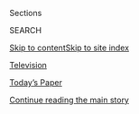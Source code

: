 <div id="app">

<div>

<div class="NYTAppHideMasthead css-zz1s19 e1suatyy0">

<div class="section css-ui9rw0 e1suatyy2">

<div class="css-11hrj97 er09x8g0">

<div class="css-6n7j50">

</div>

<span class="css-1dv1kvn">Sections</span>

<div class="css-10488qs">

<span class="css-1dv1kvn">SEARCH</span>

</div>

[Skip to content](#site-content)[Skip to site
index](#site-index)

</div>

<div id="masthead-section-label" class="css-1fnb9ct eaxe0e00">

[Television](https://www.nytimes3xbfgragh.onion/section/arts/television)

</div>

<div class="css-10698na e1huz5gh0">

</div>

</div>

<div id="masthead-bar-one" class="section hasLinks css-15hmgas e1csuq9d3">

<div class="css-uqyvli e1csuq9d0">

</div>

<div class="css-1uqjmks e1csuq9d1">

</div>

<div class="css-9e9ivx">

[](https://myaccount.nytimes3xbfgragh.onion/auth/login?response_type=cookie&client_id=vi)

</div>

<div class="css-1bvtpon e1csuq9d2">

[Today’s Paper](https://www.nytimes3xbfgragh.onion/section/todayspaper)

</div>

</div>

</div>

</div>

<div data-aria-hidden="false">

<div id="site-content" data-role="main">

<div class="css-1ffjgkm">

</div>

<div id="top-wrapper" class="css-15p45cc eaca97t0" type="top">

<div id="top-slug" class="css-19x0jxb eaca97t1" hidden="">

Advertisement

</div>

[Continue reading the main
story](#after-top)

<div class="ad top-wrapper" style="text-align:center;height:100%;display:block;min-height:90px">

<div id="top" class="place-ad" data-position="top" data-size-key="top">

</div>

</div>

<div id="after-top">

</div>

</div>

<div id="collection-television" class="section css-15h4p1b e9abtgs0">

<div class="css-1j21atc e1svk9qx1">

<div class="css-fmiefx e1svk9qx2">

<div class="css-1hk7r2m eu54l5x0">

<div id="sponsor-wrapper" class="css-7a1pgi eaca97t0" type="sponsor" hidden="">

<div id="sponsor-slug" class="css-1l4mleb eaca97t1" hidden="">

Supported by

</div>

[Continue reading the main
story](#after-sponsor)

<div id="sponsor" class="ad sponsor-wrapper" style="text-align:left;height:100%;display:block">

</div>

<div id="after-sponsor">

</div>

</div>

</div>

### <span class="css-hue6tr ezz4tcd1">[Arts](/section/arts)</span>

</div>

<div class="css-nfcc9b e1svk9qx3">

<div class="css-vl9dhg e1svk9qx5">

<div class="css-1nrhkj6 e1svk9qx6">

# Television

<div class="follow-button-placeholder" data-collection-id="">

</div>

</div>

</div>

</div>

</div>

1.  [Watching](/watching)

<div class="css-4svvz1 ekkqrpp0">

<div id="collection-highlights-container" class="section css-18l1u7x e46isfb1">

<div class="css-gfgt40 ekkqrpp1">

## Highlights

1.  ![<span class="css-1nk1g0h e1oaj3zl2"><span class="css-1dv1kvn">Credit</span>Liane
    Hentscher/Hulu</span>](https://static01.graylady3jvrrxbe.onion/images/2020/09/08/arts/08woke/08woke-videoLarge.jpg)
    
    <div class="css-10wtrbd">
    
    <div class="css-1dqkjed">
    
    [![](https://static01.graylady3jvrrxbe.onion/images/2020/09/08/arts/08woke/08woke-thumbStandard.jpg)](/2020/09/08/arts/television/review-woke.html)
    
    </div>
    
    ## [In ‘Woke,’ Waking Up to Racism Is a Lot Like Going Crazy](/2020/09/08/arts/television/review-woke.html)
    
    The Hulu comedy stars Lamorne Morris of “New Girl” as a cartoonist
    whose world becomes animated after an encounter with the
    police.
    
    <span class="css-me3p27"></span><span class="css-1dydysp e4e4i5l3"></span><span class="css-9voj2j">By
    <span class="css-1baulvz last-byline" itemprop="name">Mike
    Hale</span></span>
    
    </div>

2.  ![<span class="css-1nk1g0h e1oaj3zl2"><span class="css-1dv1kvn">Credit</span>ABC,
    via IMBd
    TV</span>](https://static01.graylady3jvrrxbe.onion/images/2020/09/05/arts/04comfort-shadows/04comfort-shadows-videoLarge.png)
    
    <div class="css-10wtrbd">
    
    <div class="css-1dqkjed">
    
    [![](https://static01.graylady3jvrrxbe.onion/images/2020/09/05/arts/04comfort-shadows/04comfort-shadows-thumbStandard.png)](/2020/09/04/arts/television/dark-shadows-stream.html)
    
    </div>
    
    ## [Comfort Viewing: 3 Reasons I Love ‘Dark Shadows’](/2020/09/04/arts/television/dark-shadows-stream.html)
    
    It was camp; it was scary; it was one of the most popular daytime
    soaps of its day. And for a gay teenager in the ’80s, it was
    perfect.
    
    <span class="css-me3p27"></span><span class="css-1dydysp e4e4i5l3"></span><span class="css-9voj2j">By
    <span class="css-1baulvz last-byline" itemprop="name">Erik
    Piepenburg</span></span>
    
    </div>

3.  1.  ![<span class="css-1nk1g0h e1oaj3zl2"><span class="css-1dv1kvn">Credit</span>Liane
        Hentscher/Hulu</span>](https://static01.graylady3jvrrxbe.onion/images/2020/09/06/arts/06FALLTV1/merlin_176205066_04158b26-0add-4772-9c04-8da60d404496-videoLarge.jpg)
        
        <div class="css-10wtrbd">
        
        ## [Here Are 20 Shows to Watch This Fall](/2020/09/04/arts/television/what-to-watch-tv-shows.html)
        
        <div class="css-ajkwsy">
        
        [![](https://static01.graylady3jvrrxbe.onion/images/2020/09/06/arts/06FALLTV1/06FALLTV1-thumbStandard-v2.jpg)](/2020/09/04/arts/television/what-to-watch-tv-shows.html)
        
        </div>
        
        Thanks to the coronavirus shutdown, the networks’ fall schedules
        are packed with reality competitions and recycled shows. But
        there are still as many intriguing offerings as ever this
        season.
        
        <span class="css-me3p27"></span><span class="css-1dydysp e4e4i5l3"></span><span class="css-9voj2j">By
        <span class="css-1baulvz last-byline" itemprop="name">Mike
        Hale</span></span>
        
        </div>
    
    2.  ![<span class="css-1nk1g0h e1oaj3zl2"><span class="css-1dv1kvn">Credit</span>Philip
        Cheung for The New York
        Times</span>](https://static01.graylady3jvrrxbe.onion/images/2020/09/04/arts/04Black-Love-PRINT2/04Black-Love-PRINT2-videoLarge-v2.jpg)
        
        <div class="css-10wtrbd">
        
        ## [‘Black Love’ Keeps It Simple: Honesty, Not Antics](/2020/09/03/arts/television/black-love-season-4-own.html)
        
        <div class="css-ajkwsy">
        
        [![](https://static01.graylady3jvrrxbe.onion/images/2020/09/04/arts/04Black-Love-PRINT2/04Black-Love-PRINT2-thumbStandard-v2.jpg)](/2020/09/03/arts/television/black-love-season-4-own.html)
        
        </div>
        
        The documentary-style reality series maintains its focus on
        Black lives and relationships while avoiding typical reality TV
        stunts.
        
        <span class="css-me3p27"></span><span class="css-1dydysp e4e4i5l3"></span><span class="css-9voj2j">By
        <span class="css-1baulvz last-byline" itemprop="name">Leigh-Ann
        Jackson</span></span>
        
        </div>

</div>

<div class="css-1xdhyk6 e46isfb0">

<div class="css-zk12ih ef6si7p0">

1.  ![<span class="css-1hhnwbi e1oaj3zl2"><span class="css-1dv1kvn">Credit</span>Coco
    Van
    Oppens</span>](https://static01.graylady3jvrrxbe.onion/images/2020/09/02/arts/02wolves/02wolves-videoLarge.jpg)
    
    <div class="css-10wtrbd">
    
    ## [‘Raised by Wolves’ Review: Ridley Scott Among the Androids](/2020/09/02/arts/television/raised-by-wolves-review.html)
    
    As a producer and director of a new HBO Max series, the maker of
    “Blade Runner” and “Alien” indulges his taste for eerie robots and
    high-minded
    sci-fi.
    
    <span class="css-me3p27"></span><span class="css-1dydysp e4e4i5l3"></span><span class="css-9voj2j">By
    <span class="css-1baulvz last-byline" itemprop="name">Mike
    Hale</span></span>
    
    </div>

2.  ![<span class="css-1hhnwbi e1oaj3zl2"><span class="css-1dv1kvn">Credit</span>YouTube</span>](https://static01.graylady3jvrrxbe.onion/images/2018/04/29/arts/07watching02/07watching02-videoLarge-v2.jpg)
    
    <div class="css-10wtrbd">
    
    ## [The 50 Best TV Shows on Netflix Right Now](/article/best-tv-shows-netflix.html)
    
    New shows come to the streaming giant all the time — too many to
    ever watch them all. We’re here to
    help.
    
    <span class="css-me3p27"></span><span class="css-1dydysp e4e4i5l3"></span><span class="css-9voj2j">By
    <span class="css-1baulvz last-byline" itemprop="name">Noel
    Murray</span></span>
    
    </div>

3.  ### Critic’s Notebook
    
    ![<span class="css-1hhnwbi e1oaj3zl2"><span class="css-1dv1kvn">Credit</span>Michele
    K.
    Short/HBO</span>](https://static01.graylady3jvrrxbe.onion/images/2020/09/01/arts/01plot1/merlin_169916181_aae0797a-1f0e-4e89-b4b2-c5e37c9445e5-videoLarge.jpg)
    
    <div class="css-10wtrbd">
    
    ## [When Democracy Dies in Daylight](/2020/09/01/arts/television/plot-against-america-election.html)
    
    Revisiting HBO’s “The Plot Against America” and its final, dire
    warning for election
    season.
    
    <span class="css-me3p27"></span><span class="css-1dydysp e4e4i5l3"></span><span class="css-9voj2j">By
    <span class="css-1baulvz last-byline" itemprop="name">James
    Poniewozik</span></span>
    
    </div>

4.  ### Recently Viewed
    
    ![<span class="css-1hhnwbi e1oaj3zl2"><span class="css-1dv1kvn">Credit</span>Eli
    Durst for The New York
    Times</span>](https://static01.graylady3jvrrxbe.onion/images/2020/09/06/arts/06RECENTLY-VIEWED-MORRIS/06RECENTLY-VIEWED-MORRIS-videoLarge.jpg)
    
    <div class="css-10wtrbd">
    
    ## [Lamorne Morris’s Week: Watching ‘First Things First’ and Absorbing ‘The Fire Next Time’](/2020/09/02/arts/television/lamorne-morris-favorites.html)
    
    The actor, who stars in the new Hulu series “Woke,” spends his days
    watching basketball highlights and trying to stay focused on what’s
    next.
    
    <span class="css-me3p27"></span><span class="css-1dydysp e4e4i5l3"></span><span class="css-9voj2j">By
    <span class="css-1baulvz last-byline" itemprop="name">Kwame
    Opam</span></span>
    
    </div>

5.  ![<span class="css-1hhnwbi e1oaj3zl2"><span class="css-1dv1kvn">Credit</span>Elizabeth
    Morris/FX</span>](https://static01.graylady3jvrrxbe.onion/images/2020/09/01/multimedia/01septstream5/01septstream5-videoLarge-v3.jpg)
    
    <div class="css-10wtrbd">
    
    ## [The Best Movies and TV Shows Coming to Netflix, Amazon and More in September](/article/new-on-netflix-shows-movies.html)
    
    Every month, subscription streaming services add a new batch of
    titles to their libraries. Here are our picks for
    September.
    
    <span class="css-me3p27"></span><span class="css-1dydysp e4e4i5l3"></span><span class="css-9voj2j">By
    <span class="css-1baulvz last-byline" itemprop="name">Noel
    Murray</span></span>
    
    </div>

</div>

</div>

</div>

<div id="mid1-wrapper" class="css-1mn4oms eaca97t0" type="rank">

<div id="mid1-slug" class="css-1tag3rd eaca97t1">

Advertisement

</div>

[Continue reading the main
story](#after-mid1)

<div id="mid1" class="ad mid1-wrapper" style="text-align:center;height:100%;display:block">

</div>

<div id="after-mid1">

</div>

</div>

</div>

<div class="css-185go5a e1o5byef0">

<div class="css-15cbhtu">

  - [Latest](#stream-panel)
  - <span class="css-6n7j50">Search</span>
    <div class="control">
    <div class="label-container css-1dv1kvn">
    Search
    </div>
    <div class="css-wm4t3d">
    **<span id="clear-search-input" class="css-1dv1kvn">Clear this text
    input</span>
    </div>
    </div>
    <span class="css-1iovbfw"></span>

<div id="stream-panel" class="section css-8msx5b e1jz0cab1">

<div class="css-13mho3u">

1.  
    
    <div class="css-1cp3ece">
    
    <div class="css-1l4spti">
    
    [](/2020/09/09/arts/dance/mrs-maisel-amy-sherman-palladino-marguerite-derricks.html)
    
    <div class="css-79elbk">
    
    ![](https://static01.graylady3jvrrxbe.onion/images/2020/09/13/arts/13maisel-5/13maisel-5-thumbWide.jpg?quality=75&auto=webp&disable=upscale)
    
    </div>
    
    ## Putting ‘The Marvelous Mrs. Maisel’ in Motion
    
    Amy Sherman-Palladino and her choreographer, Marguerite Derricks,
    talk about how the show uses dance and movement in conventional and
    unconventional ways.
    
    <div class="css-1nqbnmb ea5icrr0">
    
    By <span class="css-1n7hynb">Gia
    Kourlas</span>
    
    </div>
    
    </div>
    
    <div class="css-1lc2l26 e1xfvim33">
    
    </div>
    
    </div>

2.  
    
    <div class="css-1cp3ece">
    
    <div class="css-1l4spti">
    
    [](/2020/09/09/arts/television/late-night-trump-losers-suckers.html)
    
    <div class="css-79elbk">
    
    ![](https://static01.graylady3jvrrxbe.onion/images/2020/09/09/arts/09latenight/09latenight-thumbWide.png?quality=75&auto=webp&disable=upscale)
    
    </div>
    
    ### <span class="css-m70j1g">Best of Late Night</span>
    
    ## Late Night: No One Says ‘Losers’ and ‘Suckers’ Like Trump
    
    “Other than the 245 times Trump has actually called someone a loser
    and a sucker on Twitter, he’d never say anything like that,” Jimmy
    Fallon joked in his monologue on Tuesday.
    
    <div class="css-1nqbnmb ea5icrr0">
    
    By <span class="css-1n7hynb">Trish
    Bendix</span>
    
    </div>
    
    </div>
    
    <div class="css-1lc2l26 e1xfvim33">
    
    </div>
    
    </div>

3.  
    
    <div class="css-1cp3ece">
    
    <div class="css-1l4spti">
    
    [](/2020/09/08/arts/television/kim-kardashian-keeping-up-with-the-kardashians.html)
    
    <div class="css-79elbk">
    
    ![](https://static01.graylady3jvrrxbe.onion/images/2020/09/08/multimedia/08xp-kardashian/08xp-kardashian-thumbWide.jpg?quality=75&auto=webp&disable=upscale)
    
    </div>
    
    ## ‘Keeping Up With the Kardashians’ Is Set to End in 2021
    
    Kim Kardashian West alerted fans in an Instagram post that her
    family will “say goodbye” to the popular reality show after 20
    seasons.
    
    <div class="css-1nqbnmb ea5icrr0">
    
    By <span class="css-1n7hynb">Allyson Waller <span>and</span> Azi
    Paybarah</span>
    
    </div>
    
    </div>
    
    <div class="css-1lc2l26 e1xfvim33">
    
    </div>
    
    </div>

4.  
    
    <div class="css-1cp3ece">
    
    <div class="css-1l4spti">
    
    [](/2020/09/08/obituaries/cecilia-romo-dead-coronavirus.html)
    
    <div class="css-79elbk">
    
    ![](https://static01.graylady3jvrrxbe.onion/images/2020/09/04/obituaries/04Romo2/merlin_176545602_cdbf7ebb-cda0-4166-a699-a34a5616e509-thumbWide.jpg?quality=75&auto=webp&disable=upscale)
    
    </div>
    
    ### <span class="css-m70j1g">Those We’ve Lost</span>
    
    ## Cecilia Romo, Mexican Actress with a Broad Range, Dies at 74
    
    She played rebellious types, witches and nuns, and had a gift for
    comedy. She died of the coronavirus.
    
    <div class="css-1nqbnmb ea5icrr0">
    
    By <span class="css-1n7hynb">Maya
    Averbuch</span>
    
    </div>
    
    </div>
    
    <div class="css-1lc2l26 e1xfvim33">
    
    </div>
    
    </div>

5.  
    
    <div class="css-1cp3ece">
    
    <div class="css-1l4spti">
    
    [](/2020/09/08/arts/new-yorker-festival-chris-rock-elizabeth-warren.html)
    
    <div class="css-79elbk">
    
    ![](https://static01.graylady3jvrrxbe.onion/images/2020/09/08/arts/08newyorker-fest-1/merlin_149990547_e02fb036-2b07-423c-82e7-c4e114e8bd71-thumbWide.jpg?quality=75&auto=webp&disable=upscale)
    
    </div>
    
    ## Virtual New Yorker Festival Will Host Chris Rock and Elizabeth Warren
    
    This year’s lineup will also include Dr. Anthony Fauci and
    Representative Alexandria Ocasio-Cortez, in addition to Yo-Yo Ma and
    other entertainers.
    
    <div class="css-1nqbnmb ea5icrr0">
    
    By <span class="css-1n7hynb">Sarah
    Bahr</span>
    
    </div>
    
    </div>
    
    <div class="css-1lc2l26 e1xfvim33">
    
    </div>
    
    </div>

6.  
    
    <div class="css-1cp3ece">
    
    <div class="css-1l4spti">
    
    [](/article/best-tv-shows-movies-disney-plus.html)
    
    <div class="css-79elbk">
    
    ![](https://static01.graylady3jvrrxbe.onion/images/2020/01/17/arts/16Watching-Diary/16Watching-Diary-thumbWide.jpg?quality=75&auto=webp&disable=upscale)
    
    </div>
    
    ## The 50 Best TV Shows and Movies to Watch on Disney+ Right Now
    
    The Disney streaming platform has hundreds of movie and TV titles,
    drawing from its own deep reservoir classics and from Star Wars,
    Marvel and more. These are our favorites.
    
    <div class="css-1nqbnmb ea5icrr0">
    
    By <span class="css-1n7hynb">Scott
    Tobias</span>
    
    </div>
    
    </div>
    
    <div class="css-1lc2l26 e1xfvim33">
    
    </div>
    
    </div>

7.  
    
    <div class="css-1cp3ece">
    
    <div class="css-1l4spti">
    
    [](/2020/09/04/us/cathy-smith-dead.html)
    
    <div class="css-79elbk">
    
    ![](https://static01.graylady3jvrrxbe.onion/images/2020/09/06/obituaries/06Smith-obit1/06Smith-obit1-thumbWide-v2.jpg?quality=75&auto=webp&disable=upscale)
    
    </div>
    
    ## Cathy Smith, Who Injected John Belushi With Fatal Drugs, Dies at 73
    
    After giving an interview to The National Enquirer, she was
    convicted in Mr. Belushi’s overdose death and served time in prison.
    
    <div class="css-1nqbnmb ea5icrr0">
    
    By <span class="css-1n7hynb">Neil
    Genzlinger</span>
    
    </div>
    
    </div>
    
    <div class="css-1lc2l26 e1xfvim33">
    
    </div>
    
    </div>

8.  
    
    <div class="css-1cp3ece">
    
    <div class="css-1l4spti">
    
    [](/2020/09/04/magazine/instagram-is-coming-for-your-sock-drawer.html)
    
    <div class="css-79elbk">
    
    ![](https://static01.graylady3jvrrxbe.onion/images/2020/09/04/magazine/04-mag-home-edit-sock-still-wide/04-mag-home-edit-sock-still-wide-thumbWide.jpg?quality=75&auto=webp&disable=upscale)
    
    </div>
    
    ## Instagram Is Coming for Your Sock Drawer
    
    The Home Edit won over Khloé Kardashian and Gwyneth Paltrow with
    a particular style of home organization. Now a new Netflix show
    will showcase its high aspirations and “low bar” ethos.
    
    <div class="css-1nqbnmb ea5icrr0">
    
    By <span class="css-1n7hynb">Amanda
    FitzSimons</span>
    
    </div>
    
    </div>
    
    <div class="css-1lc2l26 e1xfvim33">
    
    </div>
    
    </div>

9.  
    
    <div class="css-1cp3ece">
    
    <div class="css-1l4spti">
    
    [](/2020/09/04/arts/labor-day-workers-arts-coronavirus.html)
    
    <div class="css-79elbk">
    
    ![](https://static01.graylady3jvrrxbe.onion/images/2020/09/04/arts/03laborday-workers-11/03laborday-workers-11-thumbWide-v2.jpg?quality=75&auto=webp&disable=upscale)
    
    </div>
    
    ## This Labor Day, These Workers Are Trying to Stay Afloat
    
    The coronavirus pandemic has brought various hardships. An artist,
    bookseller, comedian and five others share their stories of how they
    are coping with all the
    uncertainty.
    
    <div class="css-1nqbnmb ea5icrr0">
    
    </div>
    
    </div>
    
    <div class="css-1lc2l26 e1xfvim33">
    
    </div>
    
    </div>

10. 
    
    <div class="css-1cp3ece">
    
    <div class="css-1l4spti">
    
    [](/2020/09/03/arts/television/power-ghost-boys-away.html)
    
    <div class="css-79elbk">
    
    ![](https://static01.graylady3jvrrxbe.onion/images/2020/09/04/arts/04watching-starz-2/04watching-starz-2-thumbWide.jpg?quality=75&auto=webp&disable=upscale)
    
    </div>
    
    ### <span class="css-m70j1g">Watching</span>
    
    ## How Much Watching Time Do You Have This Weekend?
    
    This Labor Day weekend, check out the new “Power” spinoff, Season 2
    of “The Boys” and a Netflix space drama starring Hilary Swank.
    
    <div class="css-1nqbnmb ea5icrr0">
    
    By <span class="css-1n7hynb">Alexis Soloski</span>
    
    </div>
    
    </div>
    
    <div class="css-1lc2l26 e1xfvim33">
    
    </div>
    
    </div>

<div class="css-13mho3u">

<div class="css-1t62hi8">

<div class="css-1stvaey">

Show
More

<div>

<div style="border:0;clip:rect(0 0 0 0);height:1px;margin:-1px;overflow:hidden;white-space:nowrap;padding:0;width:1px;position:absolute" data-role="log" data-aria-live="assertive">

</div>

<div style="border:0;clip:rect(0 0 0 0);height:1px;margin:-1px;overflow:hidden;white-space:nowrap;padding:0;width:1px;position:absolute" data-role="log" data-aria-live="assertive">

</div>

<div style="border:0;clip:rect(0 0 0 0);height:1px;margin:-1px;overflow:hidden;white-space:nowrap;padding:0;width:1px;position:absolute" data-role="log" data-aria-live="polite">

</div>

<div style="border:0;clip:rect(0 0 0 0);height:1px;margin:-1px;overflow:hidden;white-space:nowrap;padding:0;width:1px;position:absolute" data-role="log" data-aria-live="polite">

</div>

</div>

</div>

</div>

</div>

</div>

<div class="css-g6hk37 supplemental">

<div id="mid2-wrapper" class="css-10wkyv7 eaca97t0" type="lede">

<div id="mid2-slug" class="css-1tag3rd eaca97t1">

Advertisement

</div>

[Continue reading the main
story](#after-mid2)

<div id="mid2" class="ad mid2-wrapper" style="text-align:center;height:100%;display:block;min-height:250px">

</div>

<div id="after-mid2">

</div>

</div>

## Follow Us

<div class="module-body">

  - [**<span data-aria-hidden="true">@poniewozik</span><span class="css-1dv1kvn">twitter
    page for
    @poniewozik</span>](https://twitter.com/poniewozik)
  - [**<span data-aria-hidden="true">@mikehalenyt</span><span class="css-1dv1kvn">twitter
    page for
    @mikehalenyt</span>](https://twitter.com/mikehalenyt)
  - [**<span data-aria-hidden="true">@genznyt</span><span class="css-1dv1kvn">twitter
    page for
    @genznyt</span>](https://twitter.com/genznyt)
  - [**<span data-aria-hidden="true">@ditzkoff</span><span class="css-1dv1kvn">twitter
    page for
    @ditzkoff</span>](https://twitter.com/ditzkoff)
  - [**<span data-aria-hidden="true">@koblin</span><span class="css-1dv1kvn">twitter
    page for
    @koblin</span>](https://twitter.com/koblin)
  - [**<span data-aria-hidden="true">@grynbaum</span><span class="css-1dv1kvn">twitter
    page for
    @grynbaum</span>](https://twitter.com/grynbaum)
  - [**<span data-aria-hidden="true">nytwatching</span><span class="css-1dv1kvn">facebook
    page for
    nytwatching</span>](https://www.facebookcorewwwi.onion/nytwatching)
  - [**<span data-aria-hidden="true">@watching</span><span class="css-1dv1kvn">twitter
    page for
    @watching</span>](https://twitter.com/watching)
  - [**<span data-aria-hidden="true">@nytimesarts</span><span class="css-1dv1kvn">twitter
    page for @nytimesarts</span>](https://twitter.com/nytimesarts)

</div>

<div id="mktg-wrapper" class="css-oxle51 eaca97t0" type="mktg">

<div id="mktg-slug" class="css-1tag3rd eaca97t1">

Advertisement

</div>

[Continue reading the main
story](#after-mktg)

<div id="mktg" class="ad mktg-wrapper" style="text-align:center;height:100%;display:block">

</div>

<div id="after-mktg">

</div>

</div>

## Sign Up for the Watching Newsletter

<div class="css-hftqp3">

Get recommendations on the best TV shows and films to stream and watch.

</div>

[SIGN UP](/newsletters/signup/WG)

</div>

</div>

</div>

</div>

</div>

</div>

## Site Index

<div>

</div>

## Site Information Navigation

  - [© <span>2020</span> <span>The New York Times
    Company</span>](https://help.nytimes3xbfgragh.onion/hc/en-us/articles/115014792127-Copyright-notice)

<!-- end list -->

  - [NYTCo](https://www.nytco.com/)
  - [Contact
    Us](https://help.nytimes3xbfgragh.onion/hc/en-us/articles/115015385887-Contact-Us)
  - [Work with us](https://www.nytco.com/careers/)
  - [Advertise](https://nytmediakit.com/)
  - [T Brand Studio](http://www.tbrandstudio.com/)
  - [Your Ad
    Choices](https://www.nytimes3xbfgragh.onion/privacy/cookie-policy#how-do-i-manage-trackers)
  - [Privacy](https://www.nytimes3xbfgragh.onion/privacy)
  - [Terms of
    Service](https://help.nytimes3xbfgragh.onion/hc/en-us/articles/115014893428-Terms-of-service)
  - [Terms of
    Sale](https://help.nytimes3xbfgragh.onion/hc/en-us/articles/115014893968-Terms-of-sale)
  - [Site
    Map](https://spiderbites.nytimes3xbfgragh.onion)
  - [Help](https://help.nytimes3xbfgragh.onion/hc/en-us)
  - [Subscriptions](https://www.nytimes3xbfgragh.onion/subscription?campaignId=37WXW)

</div>

</div>
